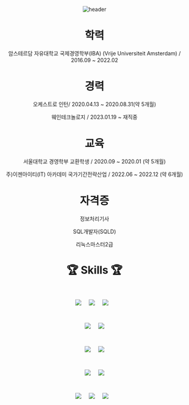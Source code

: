 <div align="center">

![header](https://capsule-render.vercel.app/api?type=waving&color=gradient&height=200&section=header&text=풀스택%20개발자를%20꿈꿉니다&fontSize=50&fontAlignY=34)
</br>
<h1>학력</h1>

암스테르담 자유대학교 국제경영학부(IBA) (Vrije Universiteit Amsterdam) / 2016.09 ~ 2022.02</p>

<h1>경력</h1>
오케스트로 인턴/ 2020.04.13 ~ 2020.08.31(약 5개월)</p>
웨인테크놀로지 / 2023.01.19 ~ 재직중</p>

<h1>교육</h1>
서울대학교 경영학부 교환학생 / 2020.09 ~ 2020.01 (약 5개월)</p>
주)이젠아이티(IT) 아카데미 국가기간전략산업 / 2022.06 ~ 2022.12 (약 6개월)</p>

<h1>자격증</h1>
정보처리기사</p>
SQL개발자(SQLD)</p>
리눅스마스터2급</p>

<h1>🏆 Skills 🏆<h1>

<!-- HTML -->
<img src="https://img.shields.io/badge/HTML5-E34F26?style=for-the-badge&logo=html5&logoColor=white"/> <!-- HTML5 -->
&nbsp;
<img src="https://img.shields.io/badge/CSS3-1572B6?style=for-the-badge&logo=css3&logoColor=white"/>   <!-- css3 -->
&nbsp;
<img src="https://img.shields.io/badge/Javascript-F7DF1E?style=for-the-badge&logo=javascript&logoColor=white"> <!-- Javascript -->
&nbsp;
</p>
  
<!--  JAVA -->
<img src="https://img.shields.io/badge/java-007396?style=for-the-badge&logo=java&logoColor=white">
&nbsp;
<img src="https://img.shields.io/badge/SPRING BOOT-brightgreen?style=for-the-badge&logo=springboot&logoColor=white">
</p>

<!-- php -->
<img src="https://img.shields.io/badge/php?style=for-the-badge&logo=php&logoColor=white">
&nbsp;
<img src="https://img.shields.io/badge/laravel-brightgreen?style=for-the-badge&logo=laravel&logoColor=white">
</p>

<!-- DB -->
<img src="https://img.shields.io/badge/MySQL-lightgrey?logo=mysql&style=for-the-badge&logoColor=white&labelColor=blue">
&nbsp;
<img src="https://img.shields.io/badge/postgreSql-lightgrey?logo=postgresql&style=for-the-badge&logoColor=white&labelColor=blue">
</p>

<img src="https://img.shields.io/badge/Jira-0052CC?style=for-the-badge&logo=jira&logoColor=white">
&nbsp;
<img src="https://img.shields.io/badge/Slack-4A154B?style=for-the-badge&logo=slack&logoColor=white">
&nbsp;
<img src="https://img.shields.io/badge/Notion-000000?style=for-the-badge&logo=notion&logoColor=white">
&nbsp;

</br>
</div>
